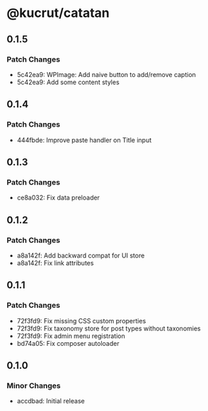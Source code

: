 # @kucrut/catatan

## 0.1.5

### Patch Changes

- 5c42ea9: WPImage: Add naive button to add/remove caption
- 5c42ea9: Add some content styles

## 0.1.4

### Patch Changes

- 444fbde: Improve paste handler on Title input

## 0.1.3

### Patch Changes

- ce8a032: Fix data preloader

## 0.1.2

### Patch Changes

- a8a142f: Add backward compat for UI store
- a8a142f: Fix link attributes

## 0.1.1

### Patch Changes

- 72f3fd9: Fix missing CSS custom properties
- 72f3fd9: Fix taxonomy store for post types without taxonomies
- 72f3fd9: Fix admin menu registration
- bd74a05: Fix composer autoloader

## 0.1.0

### Minor Changes

- accdbad: Initial release
